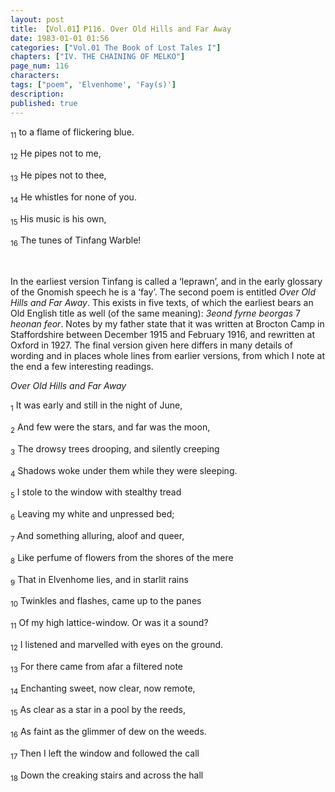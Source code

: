 ```yaml
---
layout: post
title: 【Vol.01】P116. Over Old Hills and Far Away
date: 1983-01-01 01:56
categories: ["Vol.01 The Book of Lost Tales I"]
chapters: ["IV. THE CHAINING OF MELKO"]
page_num: 116
characters: 
tags: ["poem", 'Elvenhome', 'Fay(s)']
description: 
published: true
---
```


<SUB>11</SUB> to a flame of flickering blue.

<SUB>12</SUB> He pipes not to me,

<SUB>13</SUB> He pipes not to thee,

<SUB>14</SUB> He whistles for none of you.

<SUB>15</SUB> His music is his own,

<SUB>16</SUB> The tunes of Tinfang Warble!

<BR>

In the earliest version Tinfang is called a ‘leprawn’, and in the early glossary of the Gnomish speech he is a ‘fay’. The second poem is entitled <I>Over Old Hills and Far Away</I>. This exists in five texts, of which the earliest bears an Old English title as well (of the same meaning): <I>3eond fyrne beorgas</I> 7 <I>heonan feor</I>. Notes by my father state that it was written at Brocton Camp in Staffordshire between December 1915 and February 1916, and rewritten at Oxford in 1927. The final version given here differs in many details of wording and in places whole lines from earlier versions, from which I note at the end a few interesting readings.

<I>Over Old Hills and Far Away</I>

<SUB>1</SUB> It was early and still in the night of June,

<SUB>2</SUB> And few were the stars, and far was the moon,

<SUB>3</SUB> The drowsy trees drooping, and silently creeping

<SUB>4</SUB> Shadows woke under them while they were sleeping.

<SUB>5</SUB> I stole to the window with stealthy tread

<SUB>6</SUB> Leaving my white and unpressed bed;

<SUB>7</SUB> And something alluring, aloof and queer,

<SUB>8</SUB> Like perfume of flowers from the shores of the mere

<SUB>9</SUB> That in Elvenhome lies, and in starlit rains

<SUB>10</SUB> Twinkles and flashes, came up to the panes

<SUB>11</SUB> Of my high lattice-window. Or was it a sound?

<SUB>12</SUB> I listened and marvelled with eyes on the ground.

<SUB>13</SUB> For there came from afar a filtered note

<SUB>14</SUB> Enchanting sweet, now clear, now remote,

<SUB>15</SUB> As clear as a star in a pool by the reeds,

<SUB>16</SUB> As faint as the glimmer of dew on the weeds.

<SUB>17</SUB> Then I left the window and followed the call

<SUB>18</SUB> Down the creaking stairs and across the hall

